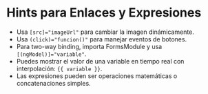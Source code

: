 # Hints para Enlaces y Expresiones

- Usa `[src]="imageUrl"` para cambiar la imagen dinámicamente.
- Usa `(click)="funcion()"` para manejar eventos de botones.
- Para two-way binding, importa FormsModule y usa `[(ngModel)]="variable"`.
- Puedes mostrar el valor de una variable en tiempo real con interpolación: `{{ variable }}`.
- Las expresiones pueden ser operaciones matemáticas o concatenaciones simples.

